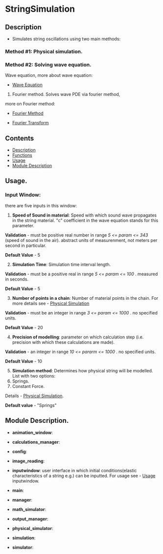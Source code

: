 # StringSimulation

## Description
* Simulates string oscillations using two main methods:

### Method #1: Physical simulation.

### Method #2: Solving wave equation.
Wave equation, more about wave equation:

+ [Wave Equation](https://en.wikipedia.org/wiki/Wave_equation)

1. Fourier method.
Solves wave PDE via fourier method, 

more on Fourier method:

+ [Fourier Method](https://www.roe.ac.uk/japwww/teaching/fourier/fourier_lectures_part5.pdf)

+ [Fourier Transform](https://en.wikipedia.org/wiki/Fourier_transform)



## Contents
- [Description](#description)
- [Functions](#description)
- [Usage](#usage)
- [Module Description](#module-description)


## Usage.

### **Input Window**:

there are five inputs in this window:

1. **Speed of Sound in material**: Speed with which sound wave propagates in the string material. 
"c" coefficient in the wave equation stands for this parameter.

**Validation** - must be positive real number in range  *5 <= param <= 343*  (speed of sound in the air).
abstract units of measurenment, not meters per second in particular.

**Default Value** - 5


2. **Simulation Time**: Simulation time interval length. 

**Validation** - must be a positive real in range  *5 <= param <= 100* .
measured in seconds.

**Default Value** - 5


3. **Number of points in a chain**: Number of material points in the chain. For more details see - [Physical Simulation](#description)

**Validation** - must be an integer in range  *3 <= param <= 1000* .
no specified units.

**Default Value** - 20


4. **Precision of modelling**: parameter on which calculation step (i.e. precision with which these calculations are made).

**Validation** - an integer in range  *10 <= pararm <= 1000* .
no specified units.

**Default Value** - 10


5. **Simulation method**: Determines how physical string will be modelled. List with two options:
1. Springs.
2. Constant Force.

Details - [Physical Simulation](#description).

**Default value** - "Springs"

## Module Description.

* **animation_window**:
* **calculations_manager**:
* **config**: 
* **image_reading**: 

* **inputwindow**: user interface in which initial conditions(elastic characteristics of a string e.g.) can be inputted. For usage see - [Usage](#usage) inputwindow.

* **main**:
* **manager**:
* **math_simulator**:
* **output_manager**:
* **physical_simulator**:
* **simulation**:
* **simulator**:
